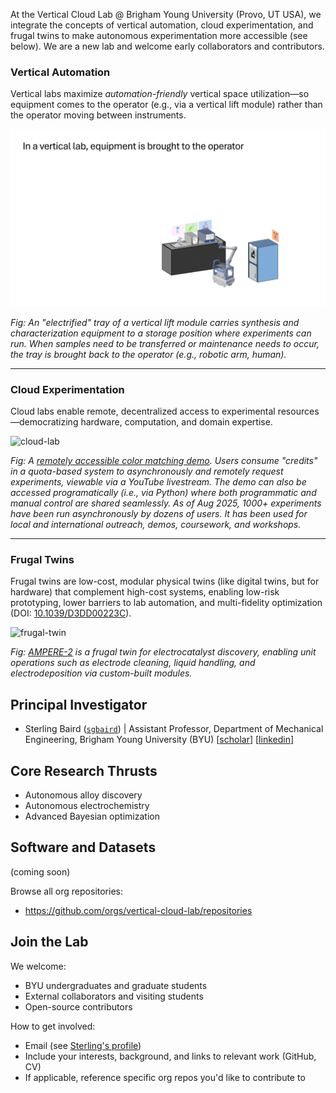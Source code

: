 At the Vertical Cloud Lab @ Brigham Young University (Provo, UT USA), we integrate the concepts of vertical automation, cloud experimentation, and frugal twins to make autonomous experimentation more accessible (see below). We are a new lab and welcome early collaborators and contributors.

### Vertical Automation

Vertical labs maximize *automation-friendly* vertical space utilization—so equipment comes to the operator (e.g., via a vertical lift module) rather than the operator moving between instruments.

![vertical-lab](./vertical-lab.gif)

*Fig: An "electrified" tray of a vertical lift module carries synthesis and characterization equipment to a storage position where experiments can run. When samples need to be transferred or maintenance needs to occur, the tray is brought back to the operator (e.g., robotic arm, human).*

<!--- ![vertical-lab](https://github.com/user-attachments/assets/e3883769-006b-4d49-9887-d0d19f87fc53) --->

---

### Cloud Experimentation

Cloud labs enable remote, decentralized access to experimental resources—democratizing hardware, computation, and domain expertise.

![cloud-lab](./cloud-lab.gif)

*Fig: A [remotely accessible color matching demo](https://huggingface.co/spaces/AccelerationConsortium/OT-2-LCM). Users consume "credits" in a quota-based system to asynchronously and remotely request experiments, viewable via a YouTube livestream. The demo can also be accessed programatically (i.e., via Python) where both programmatic and manual control are shared seamlessly. As of Aug 2025, 1000+ experiments have been run asynchronously by dozens of users. It has been used for local and international outreach, demos, coursework, and workshops.*

---

### Frugal Twins
Frugal twins are low-cost, modular physical twins (like digital twins, but for hardware) that complement high-cost systems, enabling low-risk prototyping, lower barriers to lab automation, and multi-fidelity optimization (DOI: [10.1039/D3DD00223C](https://doi.org/10.1039/D3DD00223C)).

![frugal-twin](./../frugal-twin-480p-3.gif)

*Fig: [AMPERE-2](https://doi.org/10.1039/D5DD00180C) is a frugal twin for electrocatalyst discovery, enabling unit operations such as electrode cleaning, liquid handling, and electrodeposition via custom-built modules.*

<!--- ![frugal-twin](https://github.com/user-attachments/assets/5d28f57e-2316-4559-9530-0aae22c91a4c) --->

## Principal Investigator
- Sterling Baird ([`sgbaird`](https://github.com/sgbaird)) | Assistant Professor, Department of Mechanical Engineering, Brigham Young University (BYU) [[scholar](https://scholar.google.com/citations?user=UACmnBgAAAAJ)] [[linkedin](https://www.linkedin.com/in/sterling-baird/)]


## Core Research Thrusts
- Autonomous alloy discovery
- Autonomous electrochemistry
- Advanced Bayesian optimization

<!---

### Case study: Additively Manufactured Aerospace Alloys

An initial, remotely accessible self-driving lab workflow integrating the following hardware:
- Vertical lift module (automated storage and retrieval)
- Low-cost powder dosing
- Ultrasonic atomizer (human-in-the-loop)
- Small-scale metal 3D printer
- Mechanical testing hardware

Goal: closed-loop alloy discovery and a working example to de-risk transfer of vertical cloud labs to the community.

--->

## Software and Datasets

(coming soon)

Browse all org repositories:
- https://github.com/orgs/vertical-cloud-lab/repositories

## Join the Lab
We welcome:
- BYU undergraduates and graduate students
- External collaborators and visiting students
- Open-source contributors

How to get involved:
- Email (see [Sterling's profile](https://github.com/sgbaird))
- Include your interests, background, and links to relevant work (GitHub, CV)
- If applicable, reference specific org repos you'd like to contribute to

<!--
## Publications
- Use Google Scholar for an up-to-date list: https://scholar.google.com/citations?user=UACmnBgAAAAJ
-->

<!--
## Community and Conduct
- Contributing: [link to CONTRIBUTING.md if available]
- Code of Conduct: [link to CODE_OF_CONDUCT.md if available]
- License(s): [link or note if org uses a standard license across repos]

## Acknowledgements
- [List funding sources, facilities, or partner organizations]
- [Recognize contributors and collaborators]

-->
